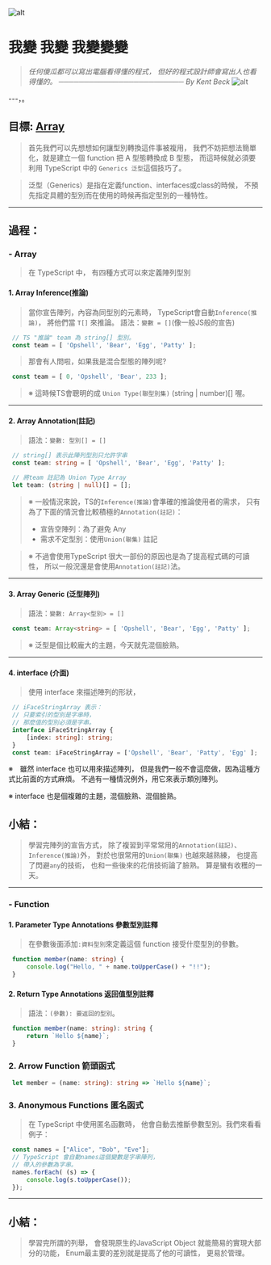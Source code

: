 ![alt](https://)

# 我變 我變 我變變變
> *任何傻瓜都可以寫出電腦看得懂的程式，*
> *但好的程式設計師會寫出人也看得懂的。*
> *───────────────────────── By Kent Beck*
![alt](https://)

---，。

## 目標: [Array](https://ithelp.ithome.com.tw/articles/10270427)
   > 首先我們可以先想想如何讓型別轉換這件事被複用，
   > 我們不妨把想法簡單化，就是建立一個 function 把 A 型態轉換成 B 型態，
   > 而這時候就必須要利用 TypeScript 中的 `Generics 泛型`這個技巧了。

   > 泛型（Generics）是指在定義function、interfaces或class的時候，
   > 不預先指定具體的型別而在使用的時候再指定型別的一種特性。
---

## 過程：
   ### - Array
   > 在 TypeScript 中， 有四種方式可以來定義陣列型別

   #### 1. Array Inference(推論)
   > 當你宣告陣列，內容為同型別的元素時，
   > TypeScript會自動`Inference(推論)`，
   > 將他們當 `T[]` 來推論。
   > 語法：`變數 = []`(像一般JS般的宣告)
   ```typescript
    // TS "推論" team 為 string[] 型別。
    const team = [ 'Opshell', 'Bear', 'Egg', 'Patty' ];
   ```

   > 那會有人問啦，如果我是混合型態的陣列呢?
   ```typescript
    const team = [ 0, 'Opshell', 'Bear', 233 ];
   ```
   > ※ 這時候TS會聰明的成 `Union Type(聯型別集)` (string | number)[] 喔。

---
   #### 2. Array Annotation(註記)
   > 語法：`變數: 型別[] = []`
   ```typescript
    // string[] 表示此陣列型別只允許字串
    const team: string = [ 'Opshell', 'Bear', 'Egg', 'Patty' ];

    // 將team 註記為 Union Type Array
    let team: (string | null)[] = [];
   ```
   > ※ 一般情況來說，TS的`Inference(推論)`會準確的推論使用者的需求，
   >    只有為了下面的情況會比較積極的`Annotation(註記)`：
   >   - 宣告空陣列：為了避免 Any
   >   - 需求不定型別：使用`Union(聯集)` 註記

   > ※ 不過會使用TypeScript 很大一部份的原因也是為了提高程式碼的可讀性，
   >    所以一般況還是會使用`Annotation(註記)`法。

---
   #### 3. Array Generic (泛型陣列)
   > 語法：`變數: Array<型別> = []`
   ```typescript
    const team: Array<string> = [ 'Opshell', 'Bear', 'Egg', 'Patty' ];
   ```

   > ※ 泛型是個比較龐大的主題，今天就先混個臉熟。
---
   #### 4. interface (介面)
   > 使用 interface 來描述陣列的形狀，
   ```typescript
    // iFaceStringArray 表示：
    // 只要索引的型別是字串時，
    // 那麼值的型別必須是字串。
    interface iFaceStringArray {
        [index: string]: string;
    }
    const team: iFaceStringArray = ['Opshell', 'Bear', 'Patty', 'Egg' ];
   ```
   ※　雖然 interface 也可以用來描述陣列，
      但是我們一般不會這麼做，因為這種方式比前面的方式麻煩。
      不過有一種情況例外，用它來表示類別陣列。

   ※  interface 也是個複雜的主題，混個臉熟、混個臉熟。

## 小結：
   > 學習完陣列的宣告方式，
   > 除了複習到平常常用的`Annotation(註記)`、`Inference(推論)`外，
   > 對於也很常用的`Union(聯集)` 也越來越熟練，
   > 也提高了閃避`any`的技術，
   > 也和一些後來的花俏技術論了臉熟。
   > 算是蠻有收穫的一天。

---
   ### - Function
   #### 1. Parameter Type Annotations 參數型別註釋
   > 在參數後面添加`:資料型別`來定義這個 function 接受什麼型別的參數。
   ```typescript
    function member(name: string) {
        console.log("Hello, " + name.toUpperCase() + "!!");
    }
   ```
   #### 2. Return Type Annotations 返回值型別註釋
   > 語法：`(參數): 要返回的型別`。
   ```typescript
    function member(name: string): string {
        return `Hello ${name}`;
    }
   ```

   ### 2. Arrow Function 箭頭函式
   ```typescript
    let member = (name: string): string => `Hello ${name}`;
   ```

   ### 3. Anonymous Functions 匿名函式
   > 在 TypeScript 中使用匿名函數時， 他會自動去推斷參數型別。我們來看看例子：
   ```typescript
    const names = ["Alice", "Bob", "Eve"];
    // TypeScript 會自動names這個變數是字串陣列，
    // 帶入的參數為字串。
    names.forEach( (s) => {
        console.log(s.toUpperCase());
    });
   ```
---
## 小結：
   > 學習完所謂的列舉，
   > 會發現原生的JavaScript Object
   > 就能簡易的實現大部分的功能，
   > Enum最主要的差別就是提高了他的可讀性，
   > 更易於管理。
